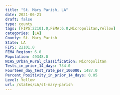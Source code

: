 ```yaml
---
title: "St. Mary Parish, LA"
date: 2021-06-21
draft: false
type: county
tags: [FIPS:22101.0,FEMA:6.0,Micropolitan,Yellow]
categories: [LA]
County: St. Mary Parish
State: LA
FIPS: 22101.0
FEMA_Region: 6.0
Population: 49348.0
NCHS_Urban_Rural_Classification: Micropolitan
Tests_in_prior_14_days: 734.0
Fourteen_day_test_rate_per_100000: 1487.0
Percent_Positivity_in_prior_14_days: 0.05
Level: Yellow
url: /states/LA/st-mary-parish
---
```



